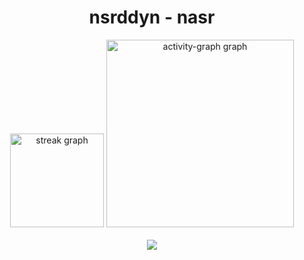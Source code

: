 <h1 align="center">nsrddyn - nasr</h1>



<div align="center">

  <img src="https://streak-stats.demolab.com?user=nasrlol&locale=en&mode=daily&theme=dracula&hide_border=false&border_radius=5&order=3" height="150" alt="streak graph"  />
  <img src="https://github-readme-activity-graph.vercel.app/graph?username=nasrlol&radius=16&theme=react&area=true&order=5" height="300" alt="activity-graph graph"  />
</div>

<br/>

<div align="center">
  <img src="https://profile-counter.glitch.me/nasrlol/count.svg?"  />
</div>
